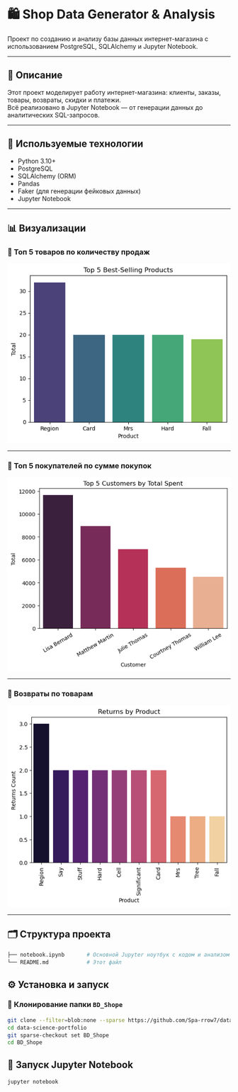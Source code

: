 # 🛍️ Shop Data Generator & Analysis

Проект по созданию и анализу базы данных интернет-магазина с использованием PostgreSQL, SQLAlchemy и Jupyter Notebook.

---

## 📌 Описание

Этот проект моделирует работу интернет-магазина: клиенты, заказы, товары, возвраты, скидки и платежи.  
Всё реализовано в Jupyter Notebook — от генерации данных до аналитических SQL-запросов.

---

## 🧰 Используемые технологии

- Python 3.10+
- PostgreSQL
- SQLAlchemy (ORM)
- Pandas
- Faker (для генерации фейковых данных)
- Jupyter Notebook

---

## 📊 Визуализации

### 📌 Топ 5 товаров по количеству продаж
![top5_products](images/top5_products.png)

---

### 📌 Топ 5 покупателей по сумме покупок
![top_customers](images/top_customers.png)

---

### 🔄 Возвраты по товарам
![returns](images/returns.png)


---


## 🗂 Структура проекта

```bash
├── notebook.ipynb       # Основной Jupyter ноутбук с кодом и анализом
└── README.md            # Этот файл
```

## ⚙️ Установка и запуск

### 🔄 Клонирование  папки `BD_Shope`

```bash
git clone --filter=blob:none --sparse https://github.com/Spa-rrow7/data-science-portfolio.git
cd data-science-portfolio
git sparse-checkout set BD_Shope
cd BD_Shope
```
## 🚀 Запуск Jupyter Notebook
```bash
jupyter notebook
```